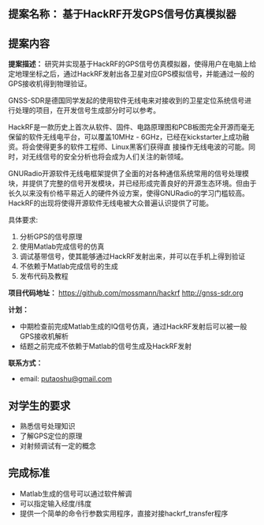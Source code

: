 
## 提案名称： 基于HackRF开发GPS信号仿真模拟器

## 提案内容

**提案描述：**
研究并实现基于HackRF的GPS信号仿真模拟器，使得用户在电脑上给定地理坐标之后，通过HackRF发射出各卫星对应GPS模拟信号，并能通过一般的GPS接收机得到物理验证。

GNSS-SDR是德国同学发起的使用软件无线电来对接收到的卫星定位系统信号进行处理的项目，在开发信号生成部分时可以参考。

HackRF是一款历史上首次从软件、固件、电路原理图和PCB板图完全开源而毫无保留的软件无线电平台，可以覆盖10MHz - 6GHz，已经在kickstarter上成功融资。将会使得更多的软件工程师、Linux黑客们获得直
接操作无线电波的可能。同时，对无线信号的安全分析也将会成为人们关注的新领域。

GNURadio开源软件无线电框架提供了全面的对各种通信系统常用的信号处理模块，并提供了完整的信号开发模块，并已经形成完善良好的开源生态环境。但由于长久以来没有价格平易近人的硬件外设方案，使得GNURadio的学习门槛较高。HackRF的出现将使得开源软件无线电被大众普遍认识提供了可能。


具体要求:

1. 分析GPS的信号原理
2. 使用Matlab完成信号的仿真
3. 调试基带信号，使其能够通过HackRF发射出来，并可以在手机上得到验证
4. 不依赖于Matlab完成信号的生成
5. 发布代码及教程

**项目代码地址：**
<https://github.com/mossmann/hackrf>
<http://gnss-sdr.org>

**计划：**

* 中期检查前完成Matlab生成的IQ信号仿真，通过HackRF发射后可以被一般GPS接收机解析
* 结题之前完成不依赖于Matlab的信号生成及HackRF发射

**联系方式：**

* email: <putaoshu@gmail.com>

## 对学生的要求

* 熟悉信号处理知识
* 了解GPS定位的原理
* 对射频调试有一定的概念

## 完成标准

* Matlab生成的信号可以通过软件解调
* 可以指定输入经度/纬度
* 提供一个简单的命令行参数实用程序，直接对接hackrf_transfer程序
